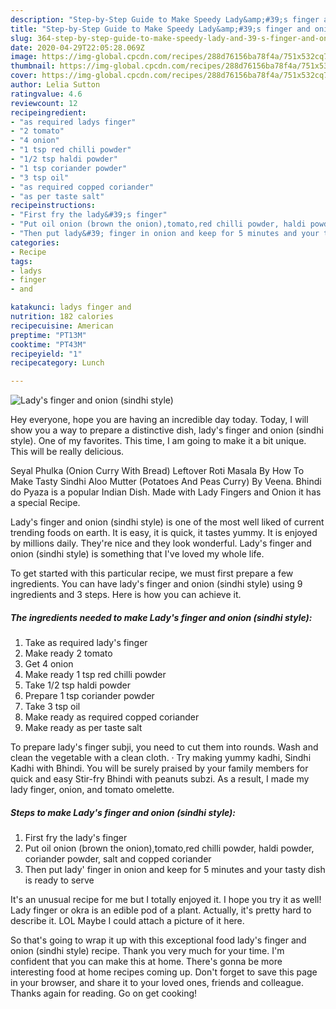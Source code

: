 ```yaml
---
description: "Step-by-Step Guide to Make Speedy Lady&amp;#39;s finger and onion (sindhi style)"
title: "Step-by-Step Guide to Make Speedy Lady&amp;#39;s finger and onion (sindhi style)"
slug: 364-step-by-step-guide-to-make-speedy-lady-and-39-s-finger-and-onion-sindhi-style
date: 2020-04-29T22:05:28.069Z
image: https://img-global.cpcdn.com/recipes/288d76156ba78f4a/751x532cq70/ladys-finger-and-onion-sindhi-style-recipe-main-photo.jpg
thumbnail: https://img-global.cpcdn.com/recipes/288d76156ba78f4a/751x532cq70/ladys-finger-and-onion-sindhi-style-recipe-main-photo.jpg
cover: https://img-global.cpcdn.com/recipes/288d76156ba78f4a/751x532cq70/ladys-finger-and-onion-sindhi-style-recipe-main-photo.jpg
author: Lelia Sutton
ratingvalue: 4.6
reviewcount: 12
recipeingredient:
- "as required ladys finger"
- "2 tomato"
- "4 onion"
- "1 tsp red chilli powder"
- "1/2 tsp haldi powder"
- "1 tsp coriander powder"
- "3 tsp oil"
- "as required copped coriander"
- "as per taste salt"
recipeinstructions:
- "First fry the lady&#39;s finger"
- "Put oil onion (brown the onion),tomato,red chilli powder, haldi powder, coriander powder, salt and copped coriander"
- "Then put lady&#39; finger in onion and keep for 5 minutes and your tasty dish is ready to serve"
categories:
- Recipe
tags:
- ladys
- finger
- and

katakunci: ladys finger and 
nutrition: 182 calories
recipecuisine: American
preptime: "PT13M"
cooktime: "PT43M"
recipeyield: "1"
recipecategory: Lunch

---
```



![Lady&#39;s finger and onion (sindhi style)](https://img-global.cpcdn.com/recipes/288d76156ba78f4a/751x532cq70/ladys-finger-and-onion-sindhi-style-recipe-main-photo.jpg)

Hey everyone, hope you are having an incredible day today. Today, I will show you a way to prepare a distinctive dish, lady&#39;s finger and onion (sindhi style). One of my favorites. This time, I am going to make it a bit unique. This will be really delicious.

Seyal Phulka (Onion Curry With Bread) Leftover Roti Masala By How To Make Tasty Sindhi Aloo Mutter (Potatoes And Peas Curry) By Veena. Bhindi do Pyaza is a popular Indian Dish. Made with Lady Fingers and Onion it has a special Recipe.

Lady&#39;s finger and onion (sindhi style) is one of the most well liked of current trending foods on earth. It is easy, it is quick, it tastes yummy. It is enjoyed by millions daily. They're nice and they look wonderful. Lady&#39;s finger and onion (sindhi style) is something that I've loved my whole life.


To get started with this particular recipe, we must first prepare a few ingredients. You can have lady&#39;s finger and onion (sindhi style) using 9 ingredients and 3 steps. Here is how you can achieve it.

<!--inarticleads1-->

##### The ingredients needed to make Lady&#39;s finger and onion (sindhi style):

1. Take as required lady&#39;s finger
1. Make ready 2 tomato
1. Get 4 onion
1. Make ready 1 tsp red chilli powder
1. Take 1/2 tsp haldi powder
1. Prepare 1 tsp coriander powder
1. Take 3 tsp oil
1. Make ready as required copped coriander
1. Make ready as per taste salt


To prepare lady&#39;s finger subji, you need to cut them into rounds. Wash and clean the vegetable with a clean cloth. · Try making yummy kadhi, Sindhi Kadhi with Bhindi. You will be surely praised by your family members for quick and easy Stir-fry Bhindi with peanuts subzi. As a result, I made my lady finger, onion, and tomato omelette. 

<!--inarticleads2-->

##### Steps to make Lady&#39;s finger and onion (sindhi style):

1. First fry the lady&#39;s finger
1. Put oil onion (brown the onion),tomato,red chilli powder, haldi powder, coriander powder, salt and copped coriander
1. Then put lady&#39; finger in onion and keep for 5 minutes and your tasty dish is ready to serve


It&#39;s an unusual recipe for me but I totally enjoyed it. I hope you try it as well! Lady finger or okra is an edible pod of a plant. Actually, it&#39;s pretty hard to describe it. LOL Maybe I could attach a picture of it here. 

So that's going to wrap it up with this exceptional food lady&#39;s finger and onion (sindhi style) recipe. Thank you very much for your time. I'm confident that you can make this at home. There's gonna be more interesting food at home recipes coming up. Don't forget to save this page in your browser, and share it to your loved ones, friends and colleague. Thanks again for reading. Go on get cooking!

